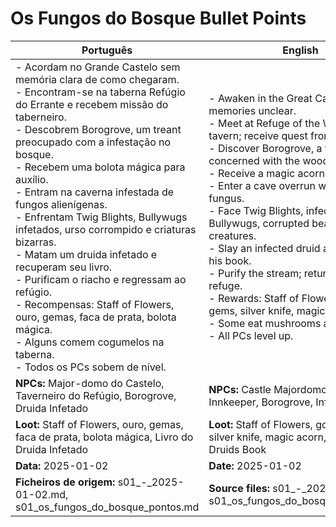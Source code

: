 # Os Fungos do Bosque  Bullet Points

| Português                                                                                                                                                                                                                                                                                                                                                                                                                                                                                                                                                                                                                                                                                   | English                                                                                                                                                                                                                                                                                                                                                                                                                                                                                                                                                                                                        |
| ------------------------------------------------------------------------------------------------------------------------------------------------------------------------------------------------------------------------------------------------------------------------------------------------------------------------------------------------------------------------------------------------------------------------------------------------------------------------------------------------------------------------------------------------------------------------------------------------------------------------------------------------------------------------------------------- | -------------------------------------------------------------------------------------------------------------------------------------------------------------------------------------------------------------------------------------------------------------------------------------------------------------------------------------------------------------------------------------------------------------------------------------------------------------------------------------------------------------------------------------------------------------------------------------------------------------- |
| - Acordam no Grande Castelo sem memória clara de como chegaram.<br>- Encontram-se na taberna Refúgio do Errante e recebem missão do taberneiro.<br>- Descobrem Borogrove, um treant preocupado com a infestação no bosque.<br>- Recebem uma bolota mágica para auxílio.<br>- Entram na caverna infestada de fungos alienígenas.<br>- Enfrentam Twig Blights, Bullywugs infetados, urso corrompido e criaturas bizarras.<br>- Matam um druida infetado e recuperam seu livro.<br>- Purificam o riacho e regressam ao refúgio.<br>- Recompensas: Staff of Flowers, ouro, gemas, faca de prata, bolota mágica.<br>- Alguns comem cogumelos na taberna.<br>- Todos os PCs sobem de nível.<br> | - Awaken in the Great Castle, memories unclear.<br>- Meet at Refuge of the Wanderer tavern; receive quest from innkeeper.<br>- Discover Borogrove, a treant concerned with the woods infestation.<br>- Receive a magic acorn for aid.<br>- Enter a cave overrun with alien fungus.<br>- Face Twig Blights, infected Bullywugs, corrupted bear, bizarre creatures.<br>- Slay an infected druid and retrieve his book.<br>- Purify the stream; return to the refuge.<br>- Rewards: Staff of Flowers, gold, gems, silver knife, magic acorn.<br>- Some eat mushrooms at the tavern.<br>- All PCs level up.<br> |
| **NPCs:** Major-domo do Castelo, Taverneiro do Refúgio, Borogrove, Druida Infetado                                                                                                                                                                                                                                                                                                                                                                                                                                                                                                                                                                                                          | **NPCs:** Castle Majordomo, Refuge Innkeeper, Borogrove, Infected Druid                                                                                                                                                                                                                                                                                                                                                                                                                                                                                                                                        |
| **Loot:** Staff of Flowers, ouro, gemas, faca de prata, bolota mágica, Livro do Druida Infetado                                                                                                                                                                                                                                                                                                                                                                                                                                                                                                                                                                                             | **Loot:** Staff of Flowers, gold, gems, silver knife, magic acorn, Infected Druids Book                                                                                                                                                                                                                                                                                                                                                                                                                                                                                                                       |
| **Data:** 2025-01-02                                                                                                                                                                                                                                                                                                                                                                                                                                                                                                                                                                                                                                                                        | **Date:** 2025-01-02                                                                                                                                                                                                                                                                                                                                                                                                                                                                                                                                                                                           |
| **Ficheiros de origem:** s01_-_2025-01-02.md, s01_os_fungos_do_bosque_pontos.md                                                                                                                                                                                                                                                                                                                                                                                                                                                                                                                                                                                                             | **Source files:** s01_-_2025-01-02.md, s01_os_fungos_do_bosque_pontos.md                                                                                                                                                                                                                                                                                                                                                                                                                                                                                                                                       |


















